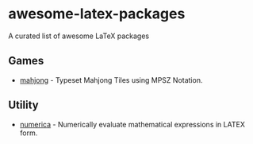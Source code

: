 # awesome-latex-packages
A curated list of awesome LaTeX packages


## Games
-   [mahjong](https://www.ctan.org/pkg/mahjong) - Typeset Mahjong Tiles using MPSZ Notation.

## Utility
-   [numerica](https://www.ctan.org/pkg/numerica) - Numerically evaluate mathematical expressions in LATEX form.

